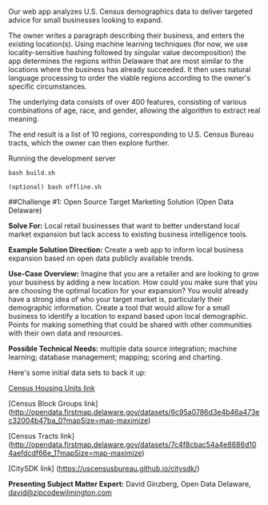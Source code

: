 Our web app analyzes U.S. Census demographics data to deliver targeted advice for small businesses looking to expand.

The owner writes a paragraph describing their business, and enters the existing location(s).  Using machine learning techniques (for now, we use locality-sensitive hashing followed by singular value decomposition) the app determines the regions within Delaware that are most similar to the locations where the business has already succeeded.  It then uses natural language processing to order the viable regions according to the owner's specific circumstances.

The underlying data consists of over 400 features, consisting of various combinations of age, race, and gender, allowing the algorithm to extract real meaning.

The end result is a list of 10 regions, corresponding to U.S. Census Bureau tracts, which the owner can then explore further.

Running the development server

`bash build.sh`

`(optional) bash offline.sh`

##Challenge #1: Open Source Target Marketing Solution (Open Data Delaware)


**Solve For:** Local retail businesses that want to better understand local market expansion but lack access to existing business intelligence tools.


**Example Solution Direction:** Create a web app to inform local business expansion based on open data publicly available trends.


**Use-Case Overview:** Imagine that you are a retailer and are looking to grow your business by adding a new location. How could you make sure that you are choosing the optimal location for your expansion?  You would already have a strong idea of who your target market is, particularly their demographic information. Create a tool that would allow for a small business to identify a location to expand based upon local demographic. Points for making something that could be shared with other communities with their own data and resources.


**Possible Technical Needs:** multiple data source integration; machine learning;  database management; mapping; scoring and charting. 


Here's some initial data sets to back it up:

[Census Housing Units link](http://opendata.firstmap.delaware.gov/datasets/0d2ebba69346409aaf0e7f2d2291c14f_0?mapSize=map-maximize)

[Census Block Groups link] (http://opendata.firstmap.delaware.gov/datasets/6c95a0786d3e4b46a473ec32004b47ba_0?mapSize=map-maximize)

[Census Tracts link] (http://opendata.firstmap.delaware.gov/datasets/7c4f8cbac54a4e8686d104aefdcdf66e_1?mapSize=map-maximize)

[CitySDK link] (https://uscensusbureau.github.io/citysdk/)


**Presenting Subject Matter Expert:** 
David Ginzberg, Open Data Delaware, david@zipcodewilmington.com
